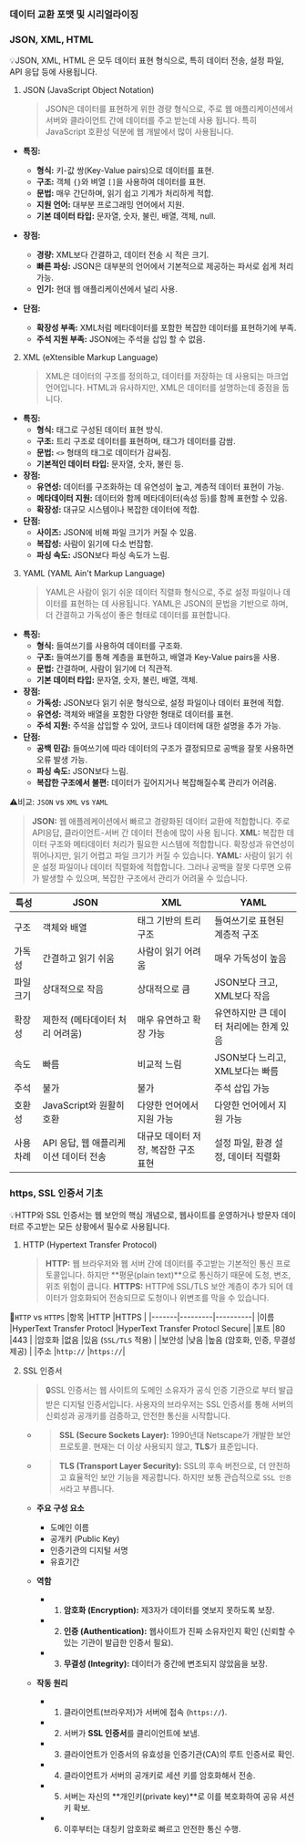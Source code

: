 ### 데이터 교환 포맷 및 시리얼라이징

### JSON, XML, HTML

💡JSON, XML, HTML 은 모두 데이터 표현 형식으로, 특히 데이터 전송, 설정 파일, API 응답 등에 사용됩니다.

1. JSON (JavaScript Object Notation)
   > JSON은 데이터를 표현하게 위한 경량 형식으로, 주로 웹 애플리케이션에서 서버와 클라이언트 간에 데이터를 주고 받는데 사용 됩니다. 특히 JavaScript 호환성 덕분에 웹 개발에서 많이 사용됩니다.

- **특징:**

  - **형식:** 키-값 쌍(Key-Value pairs)으로 데이터를 표현.
  - **구조:** 객체 `{}`와 벼열 `[]`을 사용하여 데이터를 표현.
  - **문법:** 매우 간단하며, 읽기 쉽고 기계가 처리하게 적합.
  - **지원 언어:** 대부분 프로그래밍 언어에서 지원.
  - **기본 데이터 타입:** 문자열, 숫자, 불린, 배열, 객체, null.

- **장점:**

  - **경량:** XML보다 간결하고, 데이터 전송 시 적은 크기.
  - **빠른 파싱:** JSON은 대부분의 언어에서 기본적으로 제공하는 파서로 쉽게 처리 가능.
  - **인기:** 현대 웹 애플리케이션에서 널리 사용.

- **단점:**
  - **확장성 부족:** XML처럼 메타데이터를 포함한 복잡한 데이터를 표현하기에 부족.
  - **주석 지원 부족:** JSON에는 주석을 삽입 할 수 없음.

2. XML (eXtensible Markup Language)
   > XML은 데이터의 구조를 정의하고, 데이터를 저장하는 데 사용되는 마크업 언어입니다. HTML과 유사하지만, XML은 데이터를 설명하는데 중점을 둡니다.

- **특징:**
  - **형식:** 태그로 구성된 데이터 표현 방식.
  - **구조:** 트리 구조로 데이터를 표현하며, 태그가 데이터를 감쌈.
  - **문법:** `<>` 형태의 태그로 데이터가 감싸짐.
  - **기본적인 데이터 타입:** 문자열, 숫자, 불린 등.
- **장점:**
  - **유연성:** 데이터를 구조화하는 데 유연성이 높고, 계층적 데이터 표현이 가능.
  - **메타데이터 지원:** 데이터와 함께 메타데이터(속성 등)를 함께 표현할 수 있음.
  - **확장성:** 대규모 시스템이나 복잡한 데이터에 적합.
- **단점:**
  - **사이즈:** JSON에 비해 파일 크기가 커질 수 있음.
  - **복잡성:** 사람이 읽기에 다소 번잡함.
  - **파싱 속도:** JSON보다 파싱 속도가 느림.

3. YAML (YAML Ain't Markup Language)
   > YAML은 사람이 읽기 쉬운 데이터 직렬화 형식으로, 주로 설정 파일이나 데이터를 표현하는 데 사용됩니다. YAML은 JSON의 문법을 기반으로 하며, 더 간결하고 가독성이 좋은 형태로 데이터를 표현합니다.

- **특징:**
  - **형식:** 들여쓰기를 사용하여 데이터를 구조화.
  - **구조:** 들여쓰기를 통해 계층을 표현하고, 배열과 Key-Value pairs을 사용.
  - **문법:** 간결하며, 사람이 읽기에 더 직관적.
  - **기본 데이터 타입:** 문자열, 숫자, 불린, 배열, 객체.
- **장점:**
  - **가독성:** JSON보다 읽기 쉬운 형식으로, 설정 파일이나 데이터 표현에 적합.
  - **유연성:** 객체와 배열을 포함한 다양한 형태로 데이터를 표현.
  - **주석 지원:** 주석을 삽입할 수 있어, 코드나 데이터에 대한 설명을 추가 가능.
- **단점:**
  - **공백 민감:** 들여쓰기에 따라 데이터의 구조가 결정되므로 공백을 잘못 사용하면 오류 발생 가능.
  - **파싱 속도:** JSON보다 느림.
  - **복잡한 구조에서 불편:** 데이터가 깊어지거나 복잡해질수록 관리가 어려움.

⚠️비교: `JSON` vs `XML` vs `YAML`

> **JSON:** 웹 애플레케이션에서 빠르고 경량화된 데이터 교환에 적합합니다. 주로 API응답, 클라이언트-서버 간 데이터 전송에 많이 사용 됩니다.
> **XML:** 복잡한 데이터 구조와 메타데이터 처리가 필요한 시스템에 적합합니다. 확장성과 유연성이 뛰어나지만, 읽기 어렵고 파일 크기가 커질 수 있습니다.
> **YAML:** 사람이 읽기 쉬운 설정 파일이나 데이터 직렬화에 적합합니다. 그러나 공백을 잘못 다루면 오류가 발생할 수 있으며, 복잡한 구조에서 관리가 어려울 수 있습니다.

| 특성      | JSON                                  | XML                                  | YAML                                    |
| --------- | ------------------------------------- | ------------------------------------ | --------------------------------------- |
| 구조      | 객체와 배열                           | 태그 기반의 트리 구조                | 들여쓰기로 표현된 계층적 구조           |
| 가독성    | 간결하고 읽기 쉬움                    | 사람이 읽기 어려움                   | 매우 가독성이 높음                      |
| 파일 크기 | 상대적으로 작음                       | 상대적으로 큼                        | JSON보다 크고, XML보다 작음             |
| 확장성    | 제한적 (메타데이터 처리 어려움)       | 매우 유연하고 확장 가능              | 유연하지만 큰 데이터 처리에는 한계 있음 |
| 속도      | 빠름                                  | 비교적 느림                          | JSON보다 느리고, XML보다는 빠름         |
| 주석      | 불가                                  | 불가                                 | 주석 삽입 가능                          |
| 호환성    | JavaScript와 원활히 호환              | 다양한 언어에서 지원 가능            | 다양한 언어에서 지원 가능               |
| 사용 차례 | API 응답, 웹 애플리케이션 데이터 전송 | 대규모 데이터 저장, 복잡한 구조 표현 | 설정 파일, 환경 설정, 데이터 직렬화     |

### https, SSL 인증서 기초

💡HTTP와 SSL 인증서는 웹 보안의 핵심 개념으로, 웹사이트를 운영하거나 방문자 데이터르 주고받는 모든 상황에서 필수로 사용됩니다.

1. HTTP (Hypertext Transfer Protocol)
   > **HTTP:** 웹 브라우저와 웹 서버 간에 데이터를 주고받는 기본적인 통신 프로토콜입니다. 하지만 **평문(plain text)**으로 통신하기 때문에 도청, 변조, 위조 위험이 큽니다.
   > **HTTPS:** HTTP에 SSL/TLS 보안 계층이 추가 되어 데이터가 암호화되어 전송되므로 도청이나 위변조를 막을 수 있습니다.

🔹`HTTP` vs `HTTPS`
|항목 |HTTP |HTTPS |
|-------|---------|----------|
|이름 |HyperText Transfer Protocl |HyperText Transfer Protocl Secure|
|포트 |80 |443 |
|암호화 |없음 |있음 (`SSL/TLS` 적용) |
|보안성 |낮음 |높음 (암호화, 인증, 무결성 제공) |
|주소 |`http://` |`https://`|

2. SSL 인증서

   > 🔒SSL 인증서는 웹 사이트의 도메인 소유자가 공식 인증 기관으로 부터 발급받은 디지털 인증서입니다. 사용자의 브라우저는 SSL 인증서를 통해 서버의 신뢰성과 공개키를 검증하고, 안전한 통신을 시작합니다.

   - > **SSL (Secure Sockets Layer):** 1990년대 Netscape가 개발한 보안 프로토콜. 현재는 더 이상 사용되지 않고, **TLS**가 표준입니다.
   - > **TLS (Transport Layer Security):** SSL의 후속 버전으로, 더 안전하고 효율적인 보안 기능을 제공합니다. 하지만 보통 관습적으로 `SSL 인증서`라고 부릅니다.

   - **주요 구성 요소**

     - 도메인 이름
     - 공개키 (Public Key)
     - 인증기관의 디지털 서명
     - 유효기간

   - **역함**

     - 1. **암호화 (Encryption):** 제3자가 데이터를 엿보지 못하도록 보장.
     - 2. **인증 (Authentication):** 웹사이트가 진짜 소유자인지 확인 (신뢰할 수 있는 기관이 발급한 인증서 필요).
     - 3. **무결성 (Integrity):** 데이터가 중간에 변조되지 않았음을 보장.

   - **작동 원리**
     - 1. 클라이언트(브라우저)가 서버에 접속 (`https://`).
     - 2. 서버가 **SSL 인증서**를 클리이언트에 보냄.
     - 3. 클라이언트가 인증서의 유효성을 인증기관(CA)의 루트 인증서로 확인.
     - 4. 클라이언트가 서버의 공개키로 세션 키를 암호화해서 전송.
     - 5. 서버는 자신의 **개인키(private key)**로 이를 복호화하여 공유 셔션 키 확보.
     - 6. 이후부터는 대칭키 암호화로 빠르고 안전한 통신 수행.

